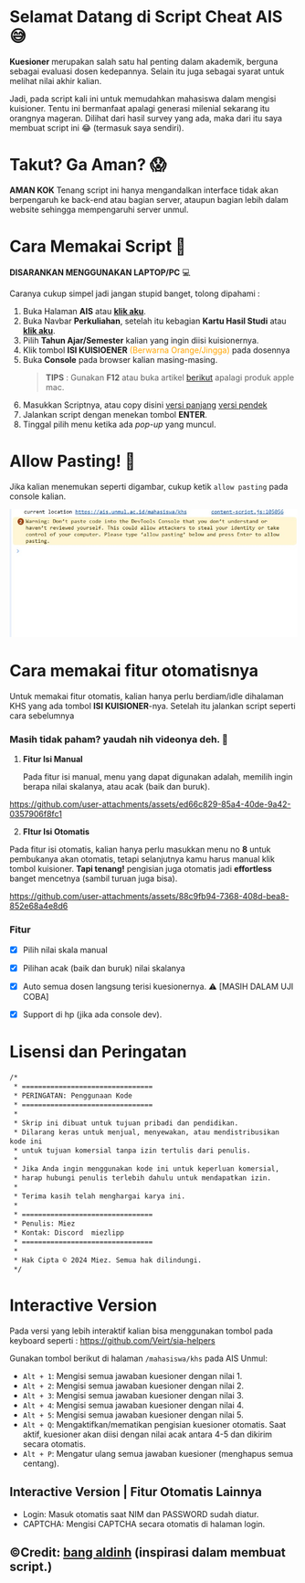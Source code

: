 # Selamat Datang di Script Cheat AIS 😅

**Kuesioner** merupakan salah satu hal penting dalam akademik, berguna sebagai evaluasi dosen kedepannya. Selain itu juga sebagai syarat untuk melihat nilai akhir kalian.

Jadi, pada script kali ini untuk memudahkan mahasiswa dalam mengisi kuisioner. Tentu ini bermanfaat apalagi generasi milenial sekarang itu orangnya mageran. Dilihat dari hasil survey yang ada, maka dari itu saya membuat script ini 😂 (termasuk saya sendiri).

# Takut? Ga Aman? :scream:

**AMAN KOK** Tenang script ini hanya mengandalkan interface tidak akan berpengaruh ke back-end atau bagian server, ataupun bagian lebih dalam website sehingga mempengaruhi server unmul.


# Cara Memakai Script 🤖

**DISARANKAN MENGGUNAKAN LAPTOP/PC** 💻

Caranya cukup simpel jadi jangan stupid banget, tolong dipahami :

1. Buka Halaman **AIS** atau [**klik aku**](https://ais.unmul.ac.id/).
2. Buka Navbar **Perkuliahan**, setelah itu kebagian **Kartu Hasil Studi** atau [**klik aku**](https://ais.unmul.ac.id/mahasiswa/khs).
3. Pilih **Tahun Ajar/Semester** kalian yang ingin diisi kuisionernya.
4. Klik tombol **ISI KUISIOENER** <span style="color:orange"> (Berwarna Orange/Jingga) </span> pada dosennya 
5. Buka **Console** pada browser kalian masing-masing.
   > **TIPS** : Gunakan **F12** atau buka artikel [berikut](https://sko.dev/referensi/javascript/menulis-js-pada-console-browser) apalagi produk apple mac.
6. Masukkan Scriptnya, atau copy disini [versi panjang](https://github.com/miezlearning/cheat-ais/blob/master/copasan.md#versi-panjang) [versi pendek](https://github.com/miezlearning/cheat-ais/blob/master/copasan.md#versi-pendek)
7. Jalankan script dengan menekan tombol **ENTER**.
8. Tinggal pilih menu ketika ada *pop-up* yang muncul.

   
# Allow Pasting! 📝
Jika kalian menemukan seperti digambar, cukup ketik `allow pasting` pada console kalian.

![Allow Pasting](assets/allowpasting.jpg)


# Cara memakai fitur otomatisnya 

Untuk memakai fitur otomatis, kalian hanya perlu berdiam/idle dihalaman KHS yang ada tombol **ISI KUISIONER**-nya. Setelah itu jalankan script seperti cara sebelumnya

### Masih tidak paham? yaudah nih videonya deh. 😤

1. **Fitur Isi Manual**
   
   Pada fitur isi manual, menu yang dapat digunakan adalah, memilih ingin berapa nilai skalanya, atau acak (baik dan buruk).




https://github.com/user-attachments/assets/ed66c829-85a4-40de-9a42-0357906f8fc1



2. **FItur Isi Otomatis**

Pada fitur isi otomatis, kalian hanya perlu masukkan menu no **8** untuk pembukanya akan otomatis, tetapi selanjutnya kamu harus manual klik tombol kuisioner. **Tapi tenang!** pengisian juga otomatis jadi **effortless** banget mencetnya (sambil turuan juga bisa).




https://github.com/user-attachments/assets/88c9fb94-7368-408d-bea8-852e68a4e8d6




### Fitur
- [x] Pilih nilai skala manual
- [x] Pilihan acak (baik dan buruk) nilai skalanya 
- [x] Auto semua dosen langsung terisi kuesionernya. ⚠ [MASIH DALAM UJI COBA]
- [x] Support di hp (jika ada console dev).





# Lisensi dan Peringatan
```
/*
 * ================================
 * PERINGATAN: Penggunaan Kode
 * ================================
 *
 * Skrip ini dibuat untuk tujuan pribadi dan pendidikan. 
 * Dilarang keras untuk menjual, menyewakan, atau mendistribusikan kode ini 
 * untuk tujuan komersial tanpa izin tertulis dari penulis.
 *
 * Jika Anda ingin menggunakan kode ini untuk keperluan komersial, 
 * harap hubungi penulis terlebih dahulu untuk mendapatkan izin.
 *
 * Terima kasih telah menghargai karya ini.
 * 
 * ================================
 * Penulis: Miez
 * Kontak: Discord  miezlipp     
 * ================================
 *
 * Hak Cipta © 2024 Miez. Semua hak dilindungi.
 */
```


# Interactive Version

Pada versi yang lebih interaktif kalian bisa menggunakan tombol pada keyboard seperti :
https://github.com/Veirt/sia-helpers

Gunakan tombol berikut di halaman `/mahasiswa/khs` pada AIS Unmul:

- `Alt + 1`: Mengisi semua jawaban kuesioner dengan nilai 1.<br>
- `Alt + 2`: Mengisi semua jawaban kuesioner dengan nilai 2.<br>
- `Alt + 3`: Mengisi semua jawaban kuesioner dengan nilai 3.<br>
- `Alt + 4`: Mengisi semua jawaban kuesioner dengan nilai 4.<br>
- `Alt + 5`: Mengisi semua jawaban kuesioner dengan nilai 5.<br>
- `Alt + Q`: Mengaktifkan/mematikan pengisian kuesioner otomatis. Saat aktif, kuesioner akan diisi dengan nilai acak antara 4-5 dan dikirim secara otomatis.<br>
- `Alt + P`: Mengatur ulang semua jawaban kuesioner (menghapus semua centang).

## Interactive Version |  Fitur Otomatis Lainnya

- Login: Masuk otomatis saat NIM dan PASSWORD sudah diatur.
- CAPTCHA: Mengisi CAPTCHA secara otomatis di halaman login.

## ©Credit: [bang aldinh](https://github.com/aldinh777/cheat-sia/tree/master/source) (inspirasi dalam membuat script.)
